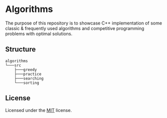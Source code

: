 # Algorithms

The purpose of this repository is to showcase C++ implementation of some classic & frequently used algorithms and competitive programming problems with optimal solutions.

## Structure

```
algorithms
└───src
    ├───greedy
    ├───practice
    ├───searching
    └───sorting
```

## License

Licensed under the [MIT](LICENSE) license.
